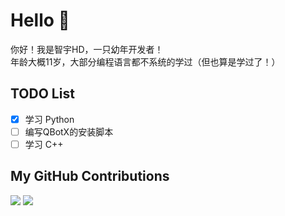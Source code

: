 # Hello 👋
你好！我是智宇HD，一只幼年开发者！  
年龄大概11岁，大部分编程语言都不系统的学过（但也算是学过了！）  

## TODO List
- [x] 学习 Python  
- [ ] 编写QBotX的安装脚本
- [ ] 学习 C++

## My GitHub Contributions
![](https://raw.githubusercontent.com/zhiyucn/zhiyucn/main/assets/github-contribution-grid-snake.svg)
![](https://github-readme-stats.vercel.app/api?username=zhiyucn&show_icons=true&theme=tokyonight)

